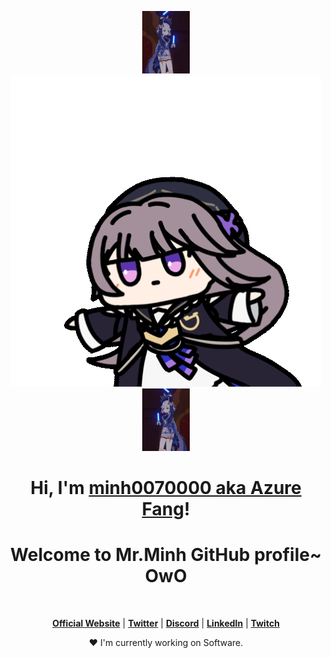 <link rel="stylesheet" type="text/css" href="minh.css">
<div class="gif">
<p align="center">
  <a align ="left" href="https://www.facebook.com/profile.php?id=100009466564217"><img class="furina" height=100px src="furina.gif" alt="Banner"></a>
  <a href="https://www.facebook.com/profile.php?id=100009466564217"><img src="kurukuru-kururing.gif" alt="Banner"></a>
  <a align ="right" href="https://www.facebook.com/profile.php?id=100009466564217"><img class="furina" height=100px src="furina2.gif" alt="Banner"></a>
  
</p>


</div>
<h1 class="kuru" align="center">Hi, I'm <a  class="kuru" href="https://www.facebook.com/profile.php?id=100009466564217">minh0070000 aka Azure Fang</a>!</h1>
<h1 class="kuru" align="center">Welcome to Mr.Minh GitHub profile~ OwO</h1>

<p align="center">
  <a href="https://github.com/minh0070000"><img src="https://github-readme-stats.vercel.app/api?username=minh0070000&hide_border=true&show_icons=true" alt=""></a>
</p>

<p align="center">
  <strong><a href="#">Official Website</a></strong> |
  <strong><a href="#">Twitter</a></strong> |
  <strong><a href="#">Discord</a></strong> |
  <strong><a href="#">LinkedIn</a></strong> |
  <strong><a href="#">Twitch</a></strong>
</p>

<p  class="kuru" align="center">❤ I'm currently working on Software.</p>

<!--
**minh0070000** is a ✨ _special_ ✨ repository because its `README.md` (this file) appears on your GitHub profile.

Here are some ideas to get you started:

- 🔭 I’m currently working on ...
- 🌱 I’m currently learning ...
- 👯 I’m looking to collaborate on ...
- 🤔 I’m looking for help with ...
- 💬 Ask me about ...
- 📫 How to reach me: ...
- 😄 Pronouns: ...
- ⚡ Fun fact: ...
-->
